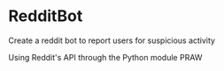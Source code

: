 # RedditBot
Create a reddit bot to report users for suspicious activity

Using Reddit's API through the Python module PRAW
